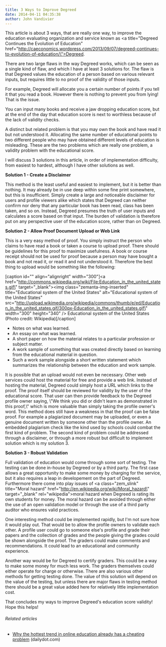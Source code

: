 ```yaml
---
title: 3 Ways to Improve Degreed
date: 2014-04-11 04:35:38
author: John Vandivier
---
```




This article is about 3 ways, that are really one way, to improve the education evaluating organization and service known as <a title=\"Degreed Continues the Evolution of Education\" href=\"http://caeconomics.wordpress.com/2013/09/07/degreed-continues-to-evolution-of-education/\">Degreed</a>.

There are two large flaws in the way Degreed works, which can be seen as a single kind of flaw, and which I have at least 3 solutions for. The flaw is that Degreed values the education of a person based on various relevant inputs, but requires little to no proof of the validity of those inputs.

For example, Degreed will allocate you a certain number of points if you tell it that you read a book. However there is nothing to prevent you from lying! That is the issue.

You can input many books and receive a jaw dropping education score, but at the end of the day that education score is next to worthless because of the lack of validity checks.

A distinct but related problem is that you may own the book and have read it but not understood it. Allocating the same number of educational points to two different people who may have obtained different levels of education is misleading. These are the two problems which are really one problem, a validity problem with the educational score.

I will discuss 3 solutions in this article, in order of implementation difficulty, from easiest to hardest, although I have other solutions as well.

<strong>Solution 1 - Create a Disclaimer</strong>

This method is the least useful and easiest to implement, but it is better than nothing. It may already be in use deep within some fine print somewhere, but this is insufficient. Simply create a large and noticeable disclaimer for users and profile viewers alike which states that Degreed can neither confirm nor deny that any particular book has been read, class has been taken, and so on. Instead, Degreed presumes the truth of user inputs and calculates a score based on that input. The burden of validation is therefore put on any perspective user of the education score, rather than on Degreed.

<b>Solution 2 - Allow Proof Document Upload or Web Link</b>

This is a very easy method of proof. You simply instruct the person who claims to have read a book or taken a course to upload proof. There should be guidelines for this proof to maximize usefulness. A book or course receipt should not be used for proof because a person may have bought a book and not read it, or read it and not understood it. Therefore the best thing to upload would be something like the following:

[caption id=\"\" align=\"alignright\" width=\"300\"]<a href=\"http://commons.wikipedia.org/wiki/File:Education_in_the_united_states.gif\" target=\"_blank\"><img class=\"zemanta-img-inserted\" title=\"Educational system of the United States\" alt=\"Educational system of the United States\" src=\"http://upload.wikimedia.org/wikipedia/commons/thumb/e/ed/Education_in_the_united_states.gif/300px-Education_in_the_united_states.gif\" width=\"300\" height=\"340\" /></a> Educational system of the United States (Photo credit: Wikipedia)[/caption]
<ul>
	<li>Notes on what was learned.</li>
	<li>An essay on what was learned.</li>
	<li>A short paper on how the material relates to a particular profession or subject matter.</li>
	<li>A work sample of something that was created directly based on learning from the educational material in question.</li>
	<li>Such a work sample alongside a short written statement which summarizes the relationship between the education and work sample.</li>
</ul>
It is possible that an upload would not even be necessary. Other web services could host the material for free and provide a web link. Instead of hosting the material, Degreed could simply host a URL which links to the proof. The proof itself should be reviewed for validity by the user of the educational score. That user can then provide feedback to the Degreed profile owner saying, \"We think you did or didn't learn as demonstrated in this proof,\" which is more valuable than simply taking the profile owner's word. This method does still have a weakness in that the proof can be false proof. For example a plagiarized document may be uploaded, or even a genuine document written by someone other than the profile owner. An embedded plagiarism check like the kind used by schools could combat the first kind of problem. The second kind of problem could be addressed through a disclaimer, or through a more robust but difficult to implement solution which is my solution 3.

<strong>Solution 3 - Robust Validation</strong>

Full validation of education would come through some sort of testing. The testing can be done in-house by Degreed or by a third party. The first case allows a great opportunity to make some money by charging for the service, but it also requires a leap in developement on the part of Degreed. Furthermore there come into play issues of <a class=\"zem_slink\" title=\"Moral hazard\" href=\"http://en.wikipedia.org/wiki/Moral_hazard\" target=\"_blank\" rel=\"wikipedia\">moral hazard</a> when Degreed is rating its own students for money. The moral hazard can be avoided through either the use of an open validation model or through the use of a third party auditor who ensures valid practices.

One interesting method could be implemented rapidly, but I'm not sure how it would play out. That would be to allow the profile owners to validate each other. A profile user could go to someone else's profile and grade their papers and the collection of grades and the people giving the grades could be shown alongside the proof. The graders could make comments and recommendations. It could lead to an educational and community experience.

Another way would be for Degreed to certify graders. This could be a way to make some money for much less work. The graders themselves could either operate for charge or otherwise. There are also various other methods for getting testing done. The value of this solution will depend on the value of the testing, but unless there are major flaws in testing method there should be a great value added here for relatively little implementation cost.

That concludes my ways to improve Degreed's education score validity! Hope this helps!
<h6 class=\"zemanta-related-title\" style=\"font-size: 1em;\">Related articles</h6>
<ul class=\"zemanta-article-ul\">
	<li class=\"zemanta-article-ul-li\"><a href=\"http://www.dailydot.com/opinion/lang-MOOC-cheating-online-education/\" target=\"_blank\">Why the hottest trend in online education already has a cheating problem</a> (dailydot.com)</li>
</ul>
